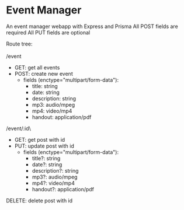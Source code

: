 # Event Manager

An event manager webapp with Express and Prisma
All POST fields are required
All PUT fields are optional

Route tree:\
\
/event
* GET: get all events
* POST: create new event
    * fields (enctype="multipart/form-data"):
        * title: string
        * date: string
        * description: string
        * mp3: audio/mpeg
        * mp4: video/mp4
        * handout: application/pdf

/event/:id\
* GET: get post with id
* PUT: update post with id
    * fields (enctype="multipart/form-data"):
        * title?: string
        * date?: string
        * description?: string
        * mp3?: audio/mpeg
        * mp4?: video/mp4
        * handout?: application/pdf

DELETE: delete post with id